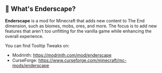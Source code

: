 ## 🔷 What's **Enderscape?**

**Enderscape** is a mod for Minecraft that adds new content to The End dimension, such as biomes, mobs, ores, and more. The focus is to add new features that aren't too unfitting for the vanilla game while enhancing the overall experience.

You can find Tooltip Tweaks on:
- Modrinth: https://modrinth.com/mod/enderscape
- CurseForge: https://www.curseforge.com/minecraft/mc-mods/enderscape
